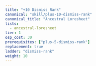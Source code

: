 ```yaml
---
title: "+10 Dismiss Rank"
canonical: "skill/plus-10-dismiss-rank"
canonical_title: "Ancestral Loresheet"
lists:
  - ancestral-loresheet
tier: 1
osp_cost: 30
prerequisites: ["plus-5-dismiss-rank"]
replacement: true
ladder: "dismiss-rank"
weight: 10
---
```

